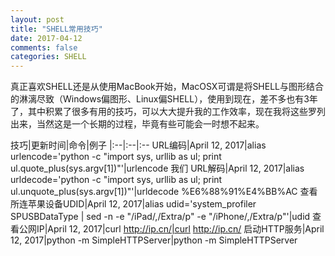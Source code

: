 ```yaml
---
layout: post
title: "SHELL常用技巧"
date: 2017-04-12
comments: false
categories: SHELL
---
```


真正喜欢SHELL还是从使用MacBook开始，MacOSX可谓是将SHELL与图形结合的淋漓尽致（Windows偏图形、Linux偏SHELL），使用到现在，差不多也有3年了，其中积累了很多有用的技巧，可以大大提升我的工作效率，现在我将这些罗列出来，当然这是一个长期的过程，毕竟有些可能会一时想不起来。

技巧|更新时间|命令|例子
|:--|:--|:--
URL编码|April 12, 2017|alias urlencode='python -c "import sys, urllib as ul; print ul.quote_plus(sys.argv[1])"'|urlencode 我们
URL解码|April 12, 2017|alias urldecode='python -c "import sys, urllib as ul; print ul.unquote_plus(sys.argv[1])"'|urldecode %E6%88%91%E4%BB%AC
查看所连苹果设备UDID|April 12, 2017|alias udid='system_profiler SPUSBDataType \| sed -n  -e "/iPad/,/Extra/p" -e "/iPhone/,/Extra/p"'|udid
查看公网IP|April 12, 2017|curl http://ip.cn/|curl http://ip.cn/
启动HTTP服务|April 12, 2017|python -m SimpleHTTPServer|python -m SimpleHTTPServer